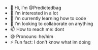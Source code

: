 - 👋 Hi, I’m @Predictedbag
- 👀 I’m interested in a lot
- 🌱 I’m currently learning how to code
- 💞️ I’m looking to collaborate on anything
- 📫 How to reach me: dont
- 😄 Pronouns: he/him
- ⚡ Fun fact: I don't know what im doing

<!---
Predictedbag/Predictedbag is a ✨ special ✨ repository because its `README.md` (this file) appears on your GitHub profile.
You can click the Preview link to take a look at your changes.
--->
